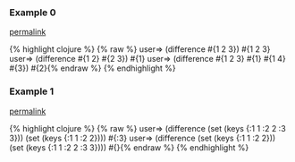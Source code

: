 ### Example 0
[permalink](#example-0)

{% highlight clojure %}
{% raw %}
user=> (difference #{1 2 3})
#{1 2 3}
user=> (difference #{1 2} #{2 3})
#{1}
user=> (difference #{1 2 3} #{1} #{1 4} #{3})
#{2}{% endraw %}
{% endhighlight %}


### Example 1
[permalink](#example-1)

{% highlight clojure %}
{% raw %}
user=> (difference (set (keys {:1 1 :2 2 :3 3})) (set (keys {:1 1 :2 2})))
#{:3}
user=> (difference (set (keys {:1 1 :2 2})) (set (keys {:1 1 :2 2 :3 3})))
#{}{% endraw %}
{% endhighlight %}


